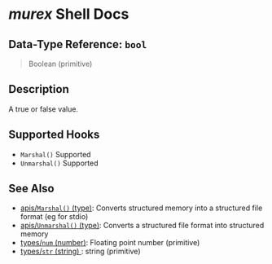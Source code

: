 # _murex_ Shell Docs

## Data-Type Reference: `bool` 

> Boolean (primitive)

## Description

A true or false value.

## Supported Hooks

* `Marshal()`
    Supported
* `Unmarshal()`
    Supported

## See Also

* [apis/`Marshal()` (type)](../apis/Marshal.md):
  Converts structured memory into a structured file format (eg for stdio)
* [apis/`Unmarshal()` (type)](../apis/Unmarshal.md):
  Converts a structured file format into structured memory
* [types/`num` (number)](../types/num.md):
  Floating point number (primitive)
* [types/`str` (string) ](../types/str.md):
  string (primitive)